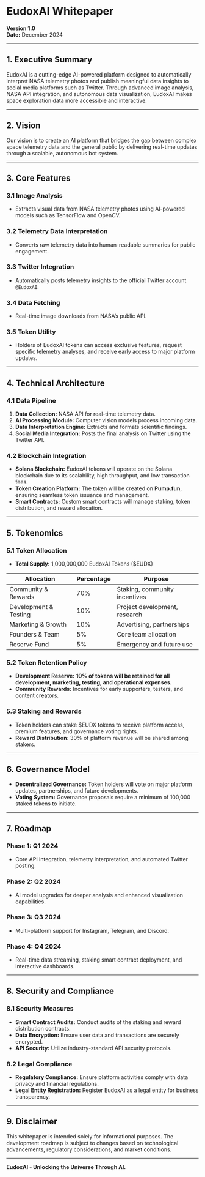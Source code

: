 # EudoxAI Whitepaper

**Version 1.0**  
**Date:** December 2024  

---

## **1. Executive Summary**
EudoxAI is a cutting-edge AI-powered platform designed to automatically interpret NASA telemetry photos and publish meaningful data insights to social media platforms such as Twitter. Through advanced image analysis, NASA API integration, and autonomous data visualization, EudoxAI makes space exploration data more accessible and interactive.

---

## **2. Vision**
Our vision is to create an AI platform that bridges the gap between complex space telemetry data and the general public by delivering real-time updates through a scalable, autonomous bot system.

---

## **3. Core Features**

### **3.1 Image Analysis**
- Extracts visual data from NASA telemetry photos using AI-powered models such as TensorFlow and OpenCV.

### **3.2 Telemetry Data Interpretation**
- Converts raw telemetry data into human-readable summaries for public engagement.

### **3.3 Twitter Integration**
- Automatically posts telemetry insights to the official Twitter account `@EudoxAI`.

### **3.4 Data Fetching**
- Real-time image downloads from NASA’s public API.

### **3.5 Token Utility**
- Holders of EudoxAI tokens can access exclusive features, request specific telemetry analyses, and receive early access to major platform updates.

---

## **4. Technical Architecture**

### **4.1 Data Pipeline**
1. **Data Collection:** NASA API for real-time telemetry data.
2. **AI Processing Module:** Computer vision models process incoming data.
3. **Data Interpretation Engine:** Extracts and formats scientific findings.
4. **Social Media Integration:** Posts the final analysis on Twitter using the Twitter API.

### **4.2 Blockchain Integration**
- **Solana Blockchain:** EudoxAI tokens will operate on the Solana blockchain due to its scalability, high throughput, and low transaction fees.
- **Token Creation Platform:** The token will be created on **Pump.fun**, ensuring seamless token issuance and management.
- **Smart Contracts:** Custom smart contracts will manage staking, token distribution, and reward allocation.

---

## **5. Tokenomics**

### **5.1 Token Allocation**
- **Total Supply:** 1,000,000,000 EudoxAI Tokens ($EUDX)

| Allocation              | Percentage | Purpose                |
|------------------------|-------------|------------------------|
| Community & Rewards    | 70%        | Staking, community incentives |
| Development & Testing  | 10%        | Project development, research |
| Marketing & Growth     | 10%        | Advertising, partnerships |
| Founders & Team        | 5%         | Core team allocation   |
| Reserve Fund           | 5%         | Emergency and future use |

### **5.2 Token Retention Policy**
- **Development Reserve:** **10% of tokens will be retained for all development, marketing, testing, and operational expenses.**
- **Community Rewards:** Incentives for early supporters, testers, and content creators.

### **5.3 Staking and Rewards**
- Token holders can stake $EUDX tokens to receive platform access, premium features, and governance voting rights.
- **Reward Distribution:** 30% of platform revenue will be shared among stakers.

---

## **6. Governance Model**

- **Decentralized Governance:** Token holders will vote on major platform updates, partnerships, and future developments.
- **Voting System:** Governance proposals require a minimum of 100,000 staked tokens to initiate.

---

## **7. Roadmap**

### **Phase 1:** Q1 2024
- Core API integration, telemetry interpretation, and automated Twitter posting.

### **Phase 2:** Q2 2024
- AI model upgrades for deeper analysis and enhanced visualization capabilities.

### **Phase 3:** Q3 2024
- Multi-platform support for Instagram, Telegram, and Discord.

### **Phase 4:** Q4 2024
- Real-time data streaming, staking smart contract deployment, and interactive dashboards.

---

## **8. Security and Compliance**

### **8.1 Security Measures**
- **Smart Contract Audits:** Conduct audits of the staking and reward distribution contracts.
- **Data Encryption:** Ensure user data and transactions are securely encrypted.
- **API Security:** Utilize industry-standard API security protocols.

### **8.2 Legal Compliance**
- **Regulatory Compliance:** Ensure platform activities comply with data privacy and financial regulations.
- **Legal Entity Registration:** Register EudoxAI as a legal entity for business transparency.

---

## **9. Disclaimer**
This whitepaper is intended solely for informational purposes. The development roadmap is subject to changes based on technological advancements, regulatory considerations, and market conditions.

---

**EudoxAI - Unlocking the Universe Through AI.**

